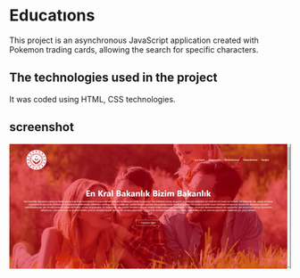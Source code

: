 <h1> Educatıons </h1>

This project is an asynchronous JavaScript application created with Pokemon trading cards, allowing the search for specific characters.

<h2> The technologies used in the project </h2>

It was coded using HTML, CSS technologies.

<h2> screenshot </h2>

![](screen.gif)
